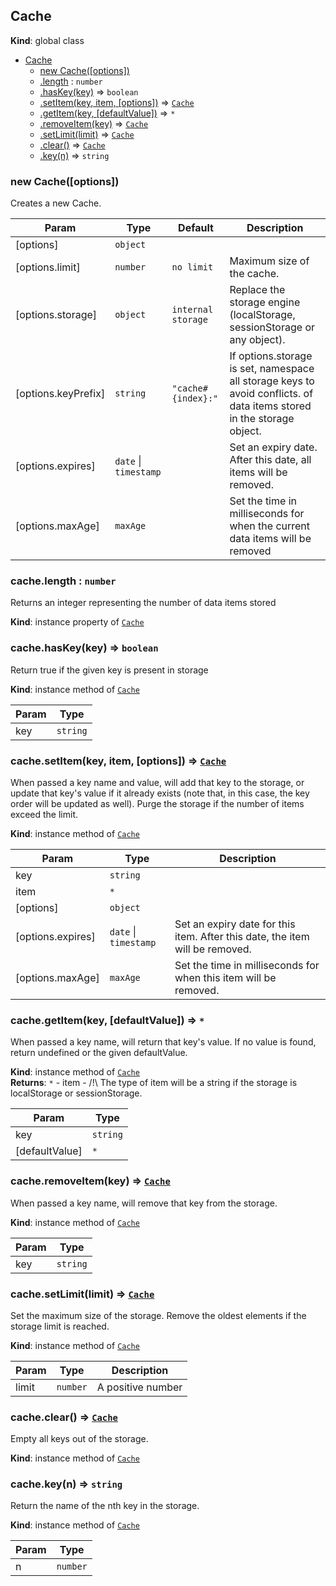 <a name="Cache"></a>
## Cache
**Kind**: global class  

* [Cache](#Cache)
  * [new Cache([options])](#new_Cache_new)
  * [.length](#Cache#length) : <code>number</code>
  * [.hasKey(key)](#Cache#hasKey) ⇒ <code>boolean</code>
  * [.setItem(key, item, [options])](#Cache#setItem) ⇒ <code>[Cache](#Cache)</code>
  * [.getItem(key, [defaultValue])](#Cache#getItem) ⇒ <code>\*</code>
  * [.removeItem(key)](#Cache#removeItem) ⇒ <code>[Cache](#Cache)</code>
  * [.setLimit(limit)](#Cache#setLimit) ⇒ <code>[Cache](#Cache)</code>
  * [.clear()](#Cache#clear) ⇒ <code>[Cache](#Cache)</code>
  * [.key(n)](#Cache#key) ⇒ <code>string</code>

<a name="new_Cache_new"></a>
### new Cache([options])
Creates a new Cache.


| Param | Type | Default | Description |
| --- | --- | --- | --- |
| [options] | <code>object</code> |  |  |
| [options.limit] | <code>number</code> | <code>no limit</code> | Maximum size of the cache. |
| [options.storage] | <code>object</code> | <code>internal storage</code> | Replace the storage engine (localStorage, sessionStorage or any object). |
| [options.keyPrefix] | <code>string</code> | <code>&quot;cache#{index}:&quot;</code> | If options.storage is set, namespace all storage keys to avoid conflicts. of data items stored in the storage object. |
| [options.expires] | <code>date</code> &#124; <code>timestamp</code> |  | Set an expiry date. After this date, all items will be removed. |
| [options.maxAge] | <code>maxAge</code> |  | Set the time in milliseconds for when the current data items will be removed |

<a name="Cache#length"></a>
### cache.length : <code>number</code>
Returns an integer representing the number
of data items stored

**Kind**: instance property of <code>[Cache](#Cache)</code>  
<a name="Cache#hasKey"></a>
### cache.hasKey(key) ⇒ <code>boolean</code>
Return true if the given key is present in storage

**Kind**: instance method of <code>[Cache](#Cache)</code>  

| Param | Type |
| --- | --- |
| key | <code>string</code> | 

<a name="Cache#setItem"></a>
### cache.setItem(key, item, [options]) ⇒ <code>[Cache](#Cache)</code>
When passed a key name and value, will add that key to the storage,
or update that key's value if it already exists (note that, in this case,
the key order will be updated as well).
Purge the storage if the number of items exceed the limit.

**Kind**: instance method of <code>[Cache](#Cache)</code>  

| Param | Type | Description |
| --- | --- | --- |
| key | <code>string</code> |  |
| item | <code>\*</code> |  |
| [options] | <code>object</code> |  |
| [options.expires] | <code>date</code> &#124; <code>timestamp</code> | Set an expiry date for this item. After this date, the item will be removed. |
| [options.maxAge] | <code>maxAge</code> | Set the time in milliseconds for when this item will be removed. |

<a name="Cache#getItem"></a>
### cache.getItem(key, [defaultValue]) ⇒ <code>\*</code>
When passed a key name, will return that key's value.
If no value is found, return undefined or the given defaultValue.

**Kind**: instance method of <code>[Cache](#Cache)</code>  
**Returns**: <code>\*</code> - item - /!\ The type of item will be a string if the storage is
localStorage or sessionStorage.  

| Param | Type |
| --- | --- |
| key | <code>string</code> | 
| [defaultValue] | <code>\*</code> | 

<a name="Cache#removeItem"></a>
### cache.removeItem(key) ⇒ <code>[Cache](#Cache)</code>
When passed a key name, will remove that key from the storage.

**Kind**: instance method of <code>[Cache](#Cache)</code>  

| Param | Type |
| --- | --- |
| key | <code>string</code> | 

<a name="Cache#setLimit"></a>
### cache.setLimit(limit) ⇒ <code>[Cache](#Cache)</code>
Set the maximum size of the storage.
Remove the oldest elements if the storage limit is reached.

**Kind**: instance method of <code>[Cache](#Cache)</code>  

| Param | Type | Description |
| --- | --- | --- |
| limit | <code>number</code> | A positive number |

<a name="Cache#clear"></a>
### cache.clear() ⇒ <code>[Cache](#Cache)</code>
Empty all keys out of the storage.

**Kind**: instance method of <code>[Cache](#Cache)</code>  
<a name="Cache#key"></a>
### cache.key(n) ⇒ <code>string</code>
Return the name of the nth key in the storage.

**Kind**: instance method of <code>[Cache](#Cache)</code>  

| Param | Type |
| --- | --- |
| n | <code>number</code> | 


